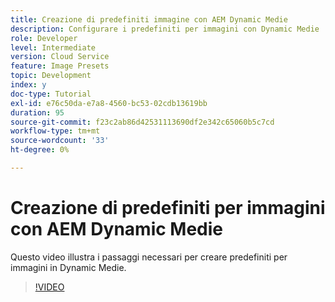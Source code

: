 ```yaml
---
title: Creazione di predefiniti immagine con AEM Dynamic Medie
description: Configurare i predefiniti per immagini con Dynamic Medie
role: Developer
level: Intermediate
version: Cloud Service
feature: Image Presets
topic: Development
index: y
doc-type: Tutorial
exl-id: e76c50da-e7a8-4560-bc53-02cdb13619bb
duration: 95
source-git-commit: f23c2ab86d42531113690df2e342c65060b5c7cd
workflow-type: tm+mt
source-wordcount: '33'
ht-degree: 0%

---
```


# Creazione di predefiniti per immagini con AEM Dynamic Medie

Questo video illustra i passaggi necessari per creare predefiniti per immagini in Dynamic Medie.

>[!VIDEO](https://video.tv.adobe.com/v/335459?quality=12&learn=on)
